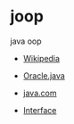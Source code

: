 # joop
java oop


- [Wikipedia](https://en.wikipedia.org/wiki/Java_(programming_language))

- [Oracle.java](https://www.oracle.com/java/)

- [java.com](https://www.java.com/en/)

- [Interface](https://docs.oracle.com/javase/tutorial/java/IandI/createinterface.html)
